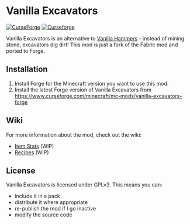 # Vanilla Excavators
[![CurseForge](http://cf.way2muchnoise.eu/full_359786_downloads.svg)](https://www.curseforge.com/minecraft/mc-mods/vanilla-excavators-forge)
[![Curseforge](http://cf.way2muchnoise.eu/versions/For%20MC_359786_all.svg)](https://www.curseforge.com/minecraft/mc-mods/vanilla-excavators-forge)

Vanilla Excavators is an alternative to [Vanilla Hammers](https://www.curseforge.com/minecraft/mc-mods/vanilla-hammers-forge) - instead of mining stone, excavators dig dirt!
This mod is just a fork of the Fabric mod and ported to Forge.

## Installation

1. Install Forge for the Minecraft version you want to use this mod.
2. Install the latest Forge version of Vanilla Excavators from https://www.curseforge.com/minecraft/mc-mods/vanilla-excavators-forge

## Wiki

For more information about the mod, check out the wiki:
  - [Item Stats](https://github.com/MelanX/vanilla-excavators/wiki/Item-Stats) (WIP)
  - [Recipes](https://github.com/MelanX/vanilla-excavators/wiki/Recipes) (WIP)

## License

Vanilla Excavators is licensed under GPLv3. This means you can:
  - include it in a pack
  - distribute it where appropriate
  - re-publish the mod if I go inactive
  - modify the source code
